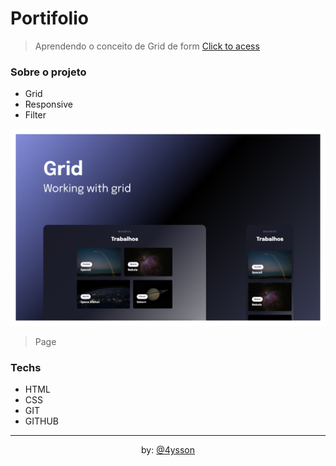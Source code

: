# Portifolio

> Aprendendo o conceito de Grid de form [Click to acess](https://alrenp.github.io/AlRenp/grid-layout)

### Sobre o projeto

- Grid
- Responsive
- Filter

![preview](./.github/preview.png)
> Page

### Techs

- HTML
- CSS
- GIT
- GITHUB

<hr>
<div align="center">
by:
 <a href="https://alrenp.github.io/AlyssonRenan/"> @4ysson </a>
</div>
